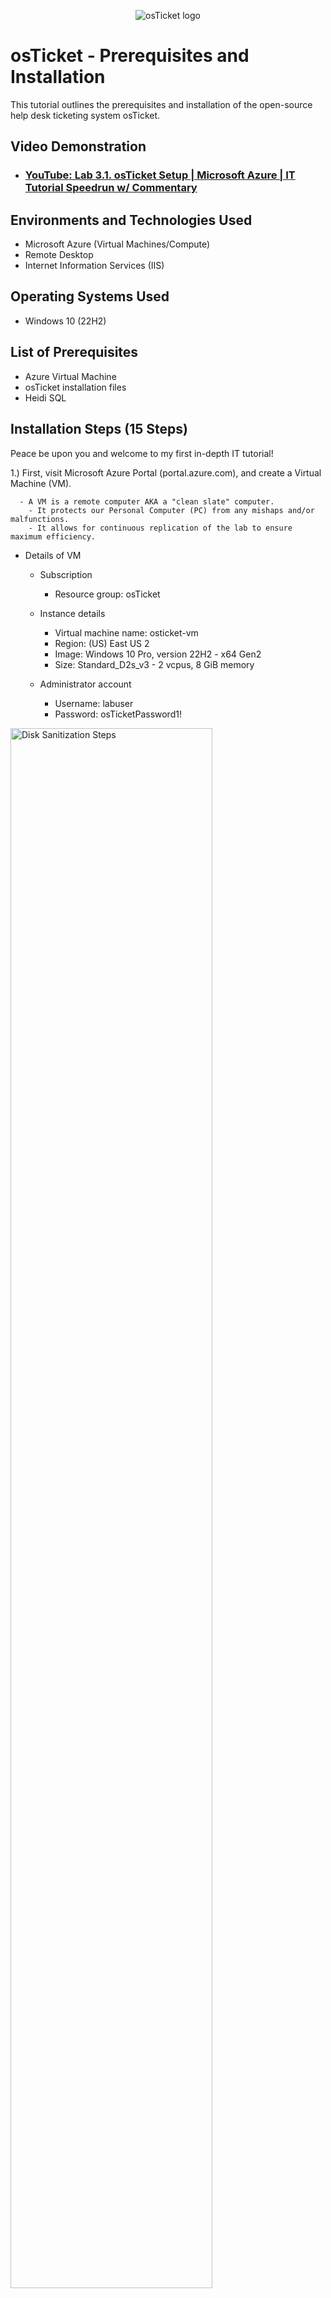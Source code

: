 <p align="center">
<img src="https://i.imgur.com/Clzj7Xs.png" alt="osTicket logo"/>
</p>

<h1>osTicket - Prerequisites and Installation</h1>
This tutorial outlines the prerequisites and installation of the open-source help desk ticketing system osTicket.<br />


<h2>Video Demonstration</h2>

- ### [YouTube: Lab 3.1. osTicket Setup | Microsoft Azure | IT Tutorial Speedrun w/ Commentary](https://youtu.be/NNOhNYb7XHE)
<h2>Environments and Technologies Used</h2>

- Microsoft Azure (Virtual Machines/Compute)
- Remote Desktop
- Internet Information Services (IIS)

<h2>Operating Systems Used </h2>

- Windows 10</b> (22H2)

<h2>List of Prerequisites</h2>

- Azure Virtual Machine
- osTicket installation files
- Heidi SQL

<h2>Installation Steps (15 Steps)</h2>

<p>
</p>
<p>
Peace be upon you and welcome to my first in-depth IT tutorial!

1.) First, visit Microsoft Azure Portal (portal.azure.com), and create a Virtual Machine (VM).

      - A VM is a remote computer AKA a "clean slate" computer.
        - It protects our Personal Computer (PC) from any mishaps and/or malfunctions.
        - It allows for continuous replication of the lab to ensure maximum efficiency.

  - Details of VM   
    - Subscription
      - Resource group: osTicket
  
    - Instance details
      - Virtual machine name: osticket-vm
      - Region: (US) East US 2
      - Image: Windows 10 Pro, version 22H2 - x64 Gen2
      - Size: Standard_D2s_v3 - 2 vcpus, 8 GiB memory

    - Administrator account
      - Username: labuser
      - Password: osTicketPassword1!

<p>
</p>
<p>

<img src="https://github.com/user-attachments/assets/256d4d5c-fce6-49ca-a4cc-1a865ec48b8f" height="80%" width="80%" alt="Disk Sanitization Steps"/>
<p>
<br />
  
<p>
</p>
<p>
2.) Next, connect the newly created VM using Remote Desktop Connection (RDP). 

  - We can do so by copying and pasting our public IPv4 address.

  Note: If you are a Mac user you will have to download Micosoft Remote Desktop. 
  
<p>
</p>
<p>

<img src="https://github.com/user-attachments/assets/8873d88a-baf4-4155-9655-eebc94a583ed" height="80%" width="80%" alt="Disk Sanitization Steps"/> 
<p>
<br />
  
<p>
</p>
<p>
3.) Enable Internet Information Services (IIS). 
  
  - First, access the Control Panel -> Uninstall a program -> Turn Windows features on or off -> Observe the list and enable IIS
    
<p>
</p>
<p>

<img src="https://github.com/user-attachments/assets/490990a7-9471-48e7-b7fd-a6ba6bfe5906" height="80%" width="80%" alt="Disk Sanitization Steps"/>
<p>
<br />
  
<p>
</p>
<p>
4.) Now that IIS is enabled we can now install Web Platform Installer, which you can find here: 

  - https://drive.google.com/drive/u/0/folders/1APMfNyfNzcxZC6EzdaNfdZsUwxWYChf6

  The link above contains the necessary downloadable material for osTicket. Simply click the link and install the Web Platform Installer.
<p>
</p>
<p>

<img src="https://github.com/user-attachments/assets/0eda6fe3-d447-4183-ad23-7b308f6b5d16" height="80%" width="80%" alt="Disk Sanitization Steps"/>
<p>
<br />
  
<p>
</p>
<p>
5.) Next, we will extract all of our recently downloaded material onto the desktop.
<p>
</p>
<p>

<img src="https://github.com/user-attachments/assets/cabc17e2-371e-47e6-a92c-a4ac35372066" height="80%" width="80%" alt="Disk Sanitization Steps"/>
<p>
<br />
  
<p>
</p>
<p>
6.) Then, install these two files within the "osTicket-Installation-Files" folder.

  - PHPManagerForIIS_V1.5.0
  - rewrite_amd64_en-US
        
<p>
</p>
<p>

<img src="https://github.com/user-attachments/assets/caa421eb-671e-4bd0-ba95-16e339cd1878" height="80%" width="80%" alt="Disk Sanitization Steps"/>
<p>
<br />
  
<p>
</p>
<p>
7.) Within the Windows (C:) folder, create a folder named "PHP" and then extract all files from "php-7.3.8-nts-Win32-VC15-x86" into the PHP folder.

  - Then, install the remaining files:
    - VC_redist_x86
    - mysql-5.5.62-win32
      - Setup Type: Typical
      - Server Instance Configuration: Standard Configuration
        - Password: root
       
<p>
</p>
<p>

<img src="https://github.com/user-attachments/assets/f274ab11-b8c8-4042-a862-000c45b4b86e" height="80%" width="80%" alt="Disk Sanitization Steps"/>
<p>
<br />
  
<p>
</p>
<p>
8.) Next, open IIS as an admin -> PHP Manager -> Register new PHP version -> "PHP" -> "php_cgi"
  
  - Then, stop and start the server (refresh).
  
<p>
</p>
<p>

<img src="https://github.com/user-attachments/assets/40d7c9fd-b489-4ebc-98a4-e70cafd92dcb" height="80%" width="80%" alt="Disk Sanitization Steps"/>
<p>
<br />
  
<p>
</p>
<p>
9.) Within the zip file "osTicket-v1.15.8", drag and drop the "upload" folder into "wwwroot", and then rename "upload" folder to "osTicket".
  
  (Then, stop & start the server.)
  
<p>
</p>
<p>

<img src="https://github.com/user-attachments/assets/0d81b638-389e-47e8-9376-84aa8ebfb5ab" height="80%" width="80%" alt="Disk Sanitization Steps"/>
<p>
<br />
  
<p>
</p>
<p>
10.) Within IIS Manager -> Sites -> Default Web Site -> osTicket -> Browse *:80 (http)
  
<p>
</p>
<p>

<img src="https://github.com/user-attachments/assets/81e2f9cd-cce5-4dfc-8c4e-6e66189279c9" height="80%" width="80%" alt="Disk Sanitization Steps"/>
<p>
<br />
  
<p>
</p>
<p>
11.) In IIS Manager -> Default Web Site (x2) -> PHP Manager -> Enable or disable an extension -> enable three particular extensions: 
  
  - "php_imap.dll"
  - "php_intl.dll"
  - "php_opcache.dll"

  (Then, refresh the osTicket browser.)

<p>
</p>
<p>

<img src="https://github.com/user-attachments/assets/060d0b62-44d6-4672-a432-68c9b3f84ecf" height="80%" width="80%" alt="Disk Sanitization Steps"/>
<p>
<br />
  
<p>
</p>
<p>
12.) Proceed to Windows (C:) -> inetpub -> wwwroot -> osTicket -> include -> Scroll down fully & rename "ost-sampleconfig.php" to "ost-config.php" - next, right click "ost-config.php" -> Properties -> Security -> Advanced -> Add -> Select a principal -> Type: "everyone" -> Check Names -> OK -> Check box titled "Full control" -> OK -> Apply
  
<p>
</p>
<p>

<img src="https://github.com/user-attachments/assets/aaa65441-802d-4291-b844-d9ba4e3029b1" height="80%" width="80%" alt="Disk Sanitization Steps"/>
<p>
<br />
  
<p>
</p>
<p>
13.) Back in the web browser, continue into osTicket Installer and enter your information.

  - System Settings
    - Note: "Default Email" is the one which receives Emails from customers.
    - Note: "Email Address" must be different from "Default Email".

  - Admin User
    - Username: adminuser
    - Password: Password1
  
<p>
</p>
<p>

<img src="https://github.com/user-attachments/assets/43af42ff-dd1c-47b5-bf1e-7dc0d052d611" height="80%" width="80%" alt="Disk Sanitization Steps"/>
<p>
<br />
  
<p>
</p>
<p>
14.) In our "osTIcket-Installation-Files" folder -> open "HeidiSQL_12.3.0.6589_Setup" -> Accept the agreement -> Next (x4) -> Install

    - Note: The use of "root" for the username & password is solely for lab purposes.
          - This is NOT a good idea to do in the real world! God Bless <3
  
  - In HeidiSQL, click +New -> enter Username & Password

    - Username: root
    - Password: root
   
<p>
</p>
<p>

<img src="https://github.com/user-attachments/assets/3d79e54d-ed82-47de-a871-9588970f49f2" height="80%" width="80%" alt="Disk Sanitization Steps"/>
<p>
<br />
  
<p>
</p>
<p>
15.) Enjoy using osTicket Support Ticket System! - بارك الله فيكم

  - Database Settings
    - MySQL Username: root
    - MySQL Password: root

  - Admin login: http://localhost/osTicket/scp/login.php
   
<p>
</p>
<p>

<img src="https://github.com/user-attachments/assets/4f30a1a1-447a-443b-8e0b-955df3958b3b" height="80%" width="80%" alt="Disk Sanitization Steps"/>
<p>
<br />
  
<p>
</p>
<p>
